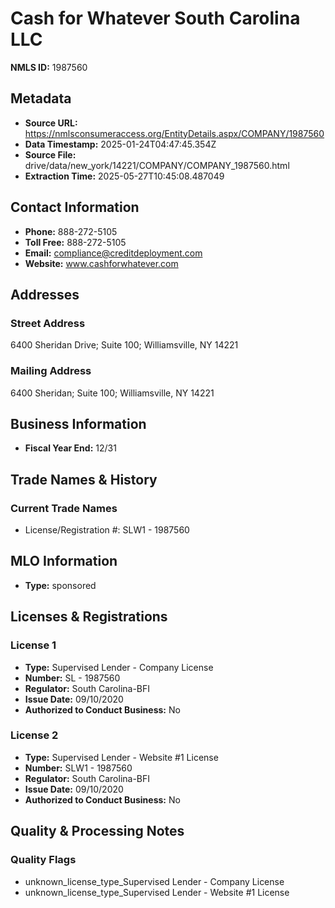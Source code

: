 # Cash for Whatever South Carolina LLC

**NMLS ID:** 1987560

## Metadata
- **Source URL:** https://nmlsconsumeraccess.org/EntityDetails.aspx/COMPANY/1987560
- **Data Timestamp:** 2025-01-24T04:47:45.354Z
- **Source File:** drive/data/new_york/14221/COMPANY/COMPANY_1987560.html
- **Extraction Time:** 2025-05-27T10:45:08.487049

## Contact Information
- **Phone:** 888-272-5105
- **Toll Free:** 888-272-5105
- **Email:** compliance@creditdeployment.com
- **Website:** www.cashforwhatever.com

## Addresses
### Street Address
6400 Sheridan Drive; Suite 100; Williamsville, NY 14221

### Mailing Address
6400 Sheridan; Suite 100; Williamsville, NY 14221

## Business Information
- **Fiscal Year End:** 12/31

## Trade Names & History
### Current Trade Names
- License/Registration #: SLW1 - 1987560

## MLO Information
- **Type:** sponsored

## Licenses & Registrations

### License 1
- **Type:** Supervised Lender - Company License
- **Number:** SL - 1987560
- **Regulator:** South Carolina-BFI
- **Issue Date:** 09/10/2020
- **Authorized to Conduct Business:** No

### License 2
- **Type:** Supervised Lender - Website #1 License
- **Number:** SLW1 - 1987560
- **Regulator:** South Carolina-BFI
- **Issue Date:** 09/10/2020
- **Authorized to Conduct Business:** No

## Quality & Processing Notes
### Quality Flags
- unknown_license_type_Supervised Lender - Company License
- unknown_license_type_Supervised Lender - Website #1 License
